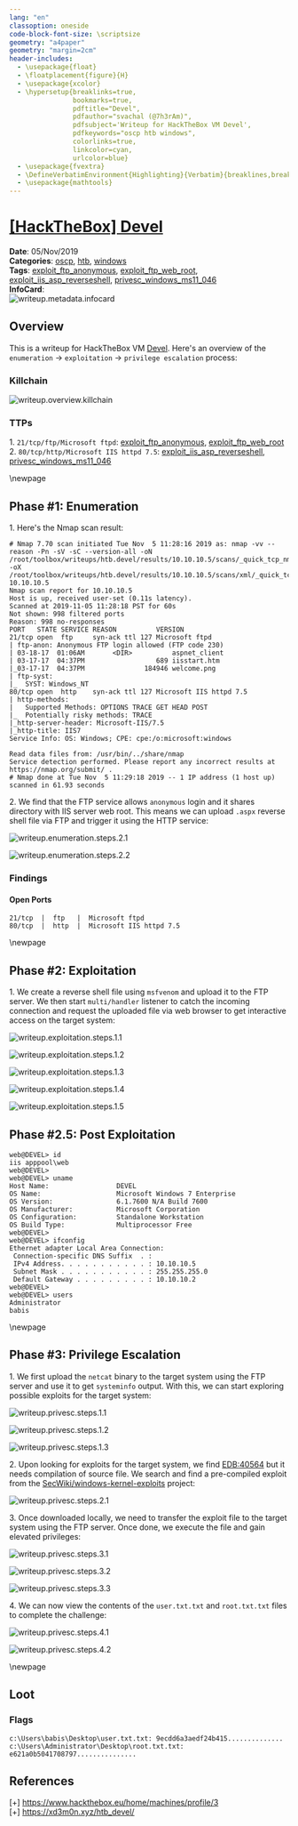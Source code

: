 ```yaml
---
lang: "en"
classoption: oneside
code-block-font-size: \scriptsize
geometry: "a4paper"
geometry: "margin=2cm"
header-includes:
  - \usepackage{float}
  - \floatplacement{figure}{H}
  - \usepackage{xcolor}
  - \hypersetup{breaklinks=true,
                bookmarks=true,
                pdftitle="Devel",
                pdfauthor="svachal (@7h3rAm)",
                pdfsubject='Writeup for HackTheBox VM Devel',
                pdfkeywords="oscp htb windows",
                colorlinks=true,
                linkcolor=cyan,
                urlcolor=blue}
  - \usepackage{fvextra}
  - \DefineVerbatimEnvironment{Highlighting}{Verbatim}{breaklines,breakanywhere=true,commandchars=\\\{\}}
  - \usepackage{mathtools}
---
```


# [[HackTheBox] Devel](https://www.hackthebox.eu/home/machines/profile/3)

**Date**: 05/Nov/2019  
**Categories**: [oscp](https://github.com/7h3rAm/writeups/search?q=oscp&unscoped_q=oscp), [htb](https://github.com/7h3rAm/writeups/search?q=htb&unscoped_q=htb), [windows](https://github.com/7h3rAm/writeups/search?q=windows&unscoped_q=windows)  
**Tags**: [exploit_ftp_anonymous](https://github.com/7h3rAm/writeups/search?q=exploit_ftp_anonymous&unscoped_q=exploit_ftp_anonymous), [exploit_ftp_web_root](https://github.com/7h3rAm/writeups/search?q=exploit_ftp_web_root&unscoped_q=exploit_ftp_web_root), [exploit_iis_asp_reverseshell](https://github.com/7h3rAm/writeups/search?q=exploit_iis_asp_reverseshell&unscoped_q=exploit_iis_asp_reverseshell), [privesc_windows_ms11_046](https://github.com/7h3rAm/writeups/search?q=privesc_windows_ms11_046&unscoped_q=privesc_windows_ms11_046)  
**InfoCard**:  
![writeup.metadata.infocard](./infocard.png)

## Overview
This is a writeup for HackTheBox VM [Devel](https://www.hackthebox.eu/home/machines/profile/3). Here's an overview of the `enumeration` → `exploitation` → `privilege escalation` process:


### Killchain
![writeup.overview.killchain](./killchain.png)


### TTPs
1\. `21/tcp/ftp/Microsoft ftpd`: [exploit_ftp_anonymous](https://github.com/7h3rAm/writeups#exploit_ftp_anonymous), [exploit_ftp_web_root](https://github.com/7h3rAm/writeups#exploit_ftp_web_root)  
2\. `80/tcp/http/Microsoft IIS httpd 7.5`: [exploit_iis_asp_reverseshell](https://github.com/7h3rAm/writeups#exploit_iis_asp_reverseshell), [privesc_windows_ms11_046](https://github.com/7h3rAm/writeups#privesc_windows_ms11_046)  


\newpage
## Phase #1: Enumeration
1\. Here's the Nmap scan result:  
``` {.python .numberLines}
# Nmap 7.70 scan initiated Tue Nov  5 11:28:16 2019 as: nmap -vv --reason -Pn -sV -sC --version-all -oN /root/toolbox/writeups/htb.devel/results/10.10.10.5/scans/_quick_tcp_nmap.txt -oX /root/toolbox/writeups/htb.devel/results/10.10.10.5/scans/xml/_quick_tcp_nmap.xml 10.10.10.5
Nmap scan report for 10.10.10.5
Host is up, received user-set (0.11s latency).
Scanned at 2019-11-05 11:28:18 PST for 60s
Not shown: 998 filtered ports
Reason: 998 no-responses
PORT   STATE SERVICE REASON          VERSION
21/tcp open  ftp     syn-ack ttl 127 Microsoft ftpd
| ftp-anon: Anonymous FTP login allowed (FTP code 230)
| 03-18-17  01:06AM       <DIR>          aspnet_client
| 03-17-17  04:37PM                  689 iisstart.htm
|_03-17-17  04:37PM               184946 welcome.png
| ftp-syst:
|_  SYST: Windows_NT
80/tcp open  http    syn-ack ttl 127 Microsoft IIS httpd 7.5
| http-methods:
|   Supported Methods: OPTIONS TRACE GET HEAD POST
|_  Potentially risky methods: TRACE
|_http-server-header: Microsoft-IIS/7.5
|_http-title: IIS7
Service Info: OS: Windows; CPE: cpe:/o:microsoft:windows

Read data files from: /usr/bin/../share/nmap
Service detection performed. Please report any incorrect results at https://nmap.org/submit/ .
# Nmap done at Tue Nov  5 11:29:18 2019 -- 1 IP address (1 host up) scanned in 61.93 seconds

```

2\. We find that the FTP service allows `anonymous` login and it shares directory with IIS server web root. This means we can upload `.aspx` reverse shell file via FTP and trigger it using the HTTP service:  

![writeup.enumeration.steps.2.1](./screenshot01.png)  

![writeup.enumeration.steps.2.2](./screenshot02.png)  


### Findings
#### Open Ports
``` {.python .numberLines}
21/tcp  |  ftp   |  Microsoft ftpd
80/tcp  |  http  |  Microsoft IIS httpd 7.5
```

\newpage
## Phase #2: Exploitation
1\. We create a reverse shell file using `msfvenom` and upload it to the FTP server. We then start `multi/handler` listener to catch the incoming connection and request the uploaded file via web browser to get interactive access on the target system:  

![writeup.exploitation.steps.1.1](./screenshot03.png)  

![writeup.exploitation.steps.1.2](./screenshot04.png)  

![writeup.exploitation.steps.1.3](./screenshot05.png)  

![writeup.exploitation.steps.1.4](./screenshot07.png)  

![writeup.exploitation.steps.1.5](./screenshot08.png)  


## Phase #2.5: Post Exploitation
``` {.python .numberLines}
web@DEVEL> id
iis apppool\web
web@DEVEL>  
web@DEVEL> uname
Host Name:                 DEVEL
OS Name:                   Microsoft Windows 7 Enterprise
OS Version:                6.1.7600 N/A Build 7600
OS Manufacturer:           Microsoft Corporation
OS Configuration:          Standalone Workstation
OS Build Type:             Multiprocessor Free
web@DEVEL>  
web@DEVEL> ifconfig
Ethernet adapter Local Area Connection:
 Connection-specific DNS Suffix  . :
 IPv4 Address. . . . . . . . . . . : 10.10.10.5
 Subnet Mask . . . . . . . . . . . : 255.255.255.0
 Default Gateway . . . . . . . . . : 10.10.10.2
web@DEVEL>  
web@DEVEL> users
Administrator
babis
```

\newpage
## Phase #3: Privilege Escalation
1\. We first upload the `netcat` binary to the target system using the FTP server and use it to get `systeminfo` output. With this, we can start exploring possible exploits for the target system:  

![writeup.privesc.steps.1.1](./screenshot06.png)  

![writeup.privesc.steps.1.2](./screenshot09.png)  

![writeup.privesc.steps.1.3](./screenshot10.png)  

2\. Upon looking for exploits for the target system, we find [EDB:40564](https://www.exploit-db.com/exploits/40564) but it needs compilation of source file. We search and find a pre-compiled exploit from the [SecWiki/windows-kernel-exploits](https://github.com/SecWiki/windows-kernel-exploits/tree/master/MS11-046) project:  

![writeup.privesc.steps.2.1](./screenshot11.png)  

3\. Once downloaded locally, we need to transfer the exploit file to the target system using the FTP server. Once done, we execute the file and gain elevated privileges:  

![writeup.privesc.steps.3.1](./screenshot12.png)  

![writeup.privesc.steps.3.2](./screenshot13.png)  

![writeup.privesc.steps.3.3](./screenshot14.png)  

4\. We can now view the contents of the `user.txt.txt` and `root.txt.txt` files to complete the challenge:  

![writeup.privesc.steps.4.1](./screenshot15.png)  

![writeup.privesc.steps.4.2](./screenshot16.png)  


\newpage

## Loot
### Flags
``` {.python .numberLines}
c:\Users\babis\Desktop\user.txt.txt: 9ecdd6a3aedf24b415..............
c:\Users\Administrator\Desktop\root.txt.txt: e621a0b5041708797...............
```

## References
[+] <https://www.hackthebox.eu/home/machines/profile/3>  
[+] <https://xd3m0n.xyz/htb_devel/>  
